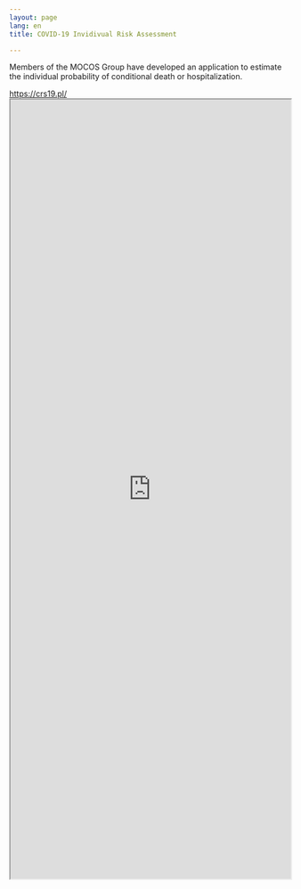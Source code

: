 ```yaml
---
layout: page
lang: en
title: COVID-19 Invidivual Risk Assessment

---
```


<p>Members of the MOCOS Group have developed an application to estimate the individual probability of conditional death or hospitalization.
</p>
<a href="https://crs19.pl/" class="button big">https://crs19.pl/</a>

<div class="u12" style="position: relative; padding-bottom: 100em;">
    <iframe style="width:100%; height: 100%; position: absolute;" src="https://crs19.pl/"></iframe>
</div>

